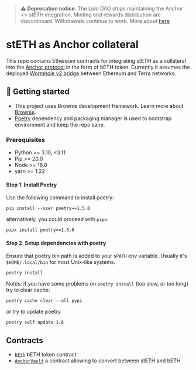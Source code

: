> **⚠️  Deprecation notice**: The Lido DAO stops maintaining the Anchor <> stETH integration. Minting and rewards distribution are discontinued. Withdrawals continue to work.
More about [here](https://research.lido.fi/t/sunsetting-lido-on-terra/2367)

# stETH as Anchor collateral

This repo contains Ethereum contracts for integrating stETH as a collateral into the [Anchor protocol] in the form of bETH token. Currently it assumes the deployed [Wormhole v2 bridge] between Ethereum and Terra networks.

[Anchor protocol]: http://anchorprotocol.com
[Wormhole v2 bridge]: https://github.com/certusone/wormhole

## 🏁 Getting started

- This project uses Brownie development framework. Learn more about
[Brownie](https://eth-brownie.readthedocs.io/en/stable/index.html).
- [Poetry](https://python-poetry.org/) dependency and packaging manager is used
to bootstrap environment and keep the repo sane.

### Prerequisites

- Python >= 3.10, <3.11
- Pip >= 20.0
- Node >= 16.0
- yarn >= 1.22

#### Step 1. Install Poetry

Use the following command to install poetry:

```shell
pip install --user poetry==1.5.0
```

alternatively, you could proceed with `pipx`:

```shell
pipx install poetry==1.5.0
```

#### Step 2. Setup dependencies with poetry

Ensure that poetry bin path is added to your `$PATH` env variable.
Usually it's `$HOME/.local/bin` for most Unix-like systems.

```shell
poetry install
```

Notes: if you have some problems on `poetry install` (too slow, or too long) try to clear cache:
```shell
poetry cache clear --all pypi
```

or try to update poetry
```shell
poetry self update 1.6
```

## Contracts

* [`bEth`](./contracts/bEth.vy) bETH token contract
* [`AnchorVault`](./contracts/AnchorVault.vy) a contract allowing to convert between stETH and bETH
